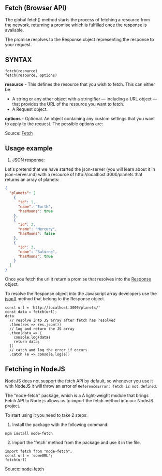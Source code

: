 ## Fetch (Browser API)

The global fetch() method starts the process of fetching a resource from the network, returning a promise which is fulfilled once the response is available.

The promise resolves to the Response object representing the response to your request.

## SYNTAX

```JS
fetch(resource)
fetch(resource, options)
```

**resource** - This defines the resource that you wish to fetch. This can either be:

- A string or any other object with a stringifier — including a URL object — that provides the URL of the resource you want to fetch.
- A Request object.

**options** - Optional. An object containing any custom settings that you want to apply to the request. The possible options are:

Source: [Fetch](https://developer.mozilla.org/en-US/docs/Web/API/fetch)

## Usage example

1. JSON response:

Let's pretend that we have started the json-server (you will learn about it in json-server.md) with a resource of http://localhost:3000/planets that returns an array of planets:

```JSON
{
  "planets": [
    {
      "id": 1,
      "name": "Earth",
      "hasMoons": true
    },
    {
      "id": 2,
      "name": "Mercury",
      "hasMoons": false
    },
    {
      "id": 2,
      "name": "Saturne",
      "hasMoons": true
    }
  ]
}
```

Once you fetch the url it return a promise that resolves into the [Response](https://developer.mozilla.org/en-US/docs/Web/API/Response) object.

To resolve the Response object into the Javascript array developers use the [json()](https://developer.mozilla.org/en-US/docs/Web/API/Response/json) method that belong to the Response object.

```JS
const url = 'http://localhost:3000/planets/'
const data = fetch(url);
data
  // resolve into JS array after fetch has resolved
  .then(res => res.json())
  // log and return the JS array
  .then(data => {
    console.log(data)
    return data;
  })
  // catch and log the error if occurs
  .catch (e => console.log(e))
```

## Fetching in NodeJS

NodeJS does not support the fetch API by default, so whenever you use it with NodeJS it will throw an error of `ReferenceError: fetch is not defined`.

The "node-fetch" package, which is a A light-weight module that brings Fetch API to Node.js allows us to import the fetch method into our NodeJS project.

To start using it you need to take 2 steps:

1. Install the package with the following command:

`npm install node-fetch`

2. Import the 'fetch' method from the package and use it in the file.

```JS
import fetch from "node-fetch";
const url = 'someURL';
fetch(url)
```

Source: [node-fetch](https://www.npmjs.com/package/node-fetch)
